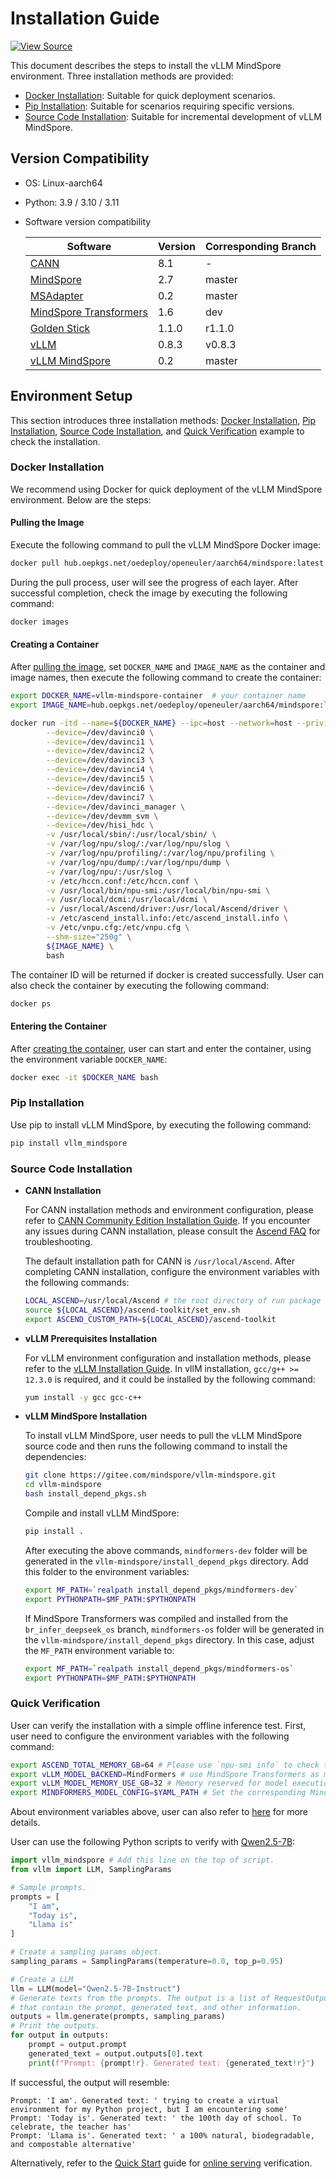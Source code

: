 # Installation Guide

[![View Source](https://mindspore-website.obs.cn-north-4.myhuaweicloud.com/website-images/master/resource/_static/logo_source_en.svg)](https://gitee.com/mindspore/docs/blob/master/docs/vllm_mindspore/docs/source_en/getting_started/installation/installation.md)  

This document describes the steps to install the vLLM MindSpore environment. Three installation methods are provided:  

- [Docker Installation](#docker-installation): Suitable for quick deployment scenarios.  
- [Pip Installation](#pip-installation): Suitable for scenarios requiring specific versions.  
- [Source Code Installation](#source-code-installation): Suitable for incremental development of vLLM MindSpore.  

## Version Compatibility

- OS: Linux-aarch64  
- Python: 3.9 / 3.10 / 3.11  
- Software version compatibility  

  | Software | Version | Corresponding Branch |  
  | -------- | ------- | -------------------- |  
  | [CANN](https://www.hiascend.com/developer/download/community/result?module=cann) | 8.1 | - |  
  | [MindSpore](https://www.mindspore.cn/install/) | 2.7 | master |  
  | [MSAdapter](https://git.openi.org.cn/OpenI/MSAdapter) | 0.2 | master |  
  | [MindSpore Transformers](https://gitee.com/mindspore/mindformers) | 1.6 | dev |  
  | [Golden Stick](https://gitee.com/mindspore/golden-stick) | 1.1.0 | r1.1.0 |  
  | [vLLM](https://github.com/vllm-project/vllm) | 0.8.3 | v0.8.3 |  
  | [vLLM MindSpore](https://gitee.com/mindspore/vllm-mindspore) | 0.2 | master |  

## Environment Setup

This section introduces three installation methods: [Docker Installation](#docker-installation), [Pip Installation](#pip-installation), [Source Code Installation](#source-code-installation), and [Quick Verification](#quick-verification) example to check the installation.  

### Docker Installation

We recommend using Docker for quick deployment of the vLLM MindSpore environment. Below are the steps:  

#### Pulling the Image

Execute the following command to pull the vLLM MindSpore Docker image:  

```bash  
docker pull hub.oepkgs.net/oedeploy/openeuler/aarch64/mindspore:latest  
```  

During the pull process, user will see the progress of each layer. After successful completion, check the image by executing the following command:  

```bash  
docker images  
```  

#### Creating a Container

After [pulling the image](#pulling-the-image), set `DOCKER_NAME` and `IMAGE_NAME` as the container and image names, then execute the following command to create the container:  

```bash  
export DOCKER_NAME=vllm-mindspore-container  # your container name
export IMAGE_NAME=hub.oepkgs.net/oedeploy/openeuler/aarch64/mindspore:latest  # your image name

docker run -itd --name=${DOCKER_NAME} --ipc=host --network=host --privileged=true \
        --device=/dev/davinci0 \
        --device=/dev/davinci1 \
        --device=/dev/davinci2 \
        --device=/dev/davinci3 \
        --device=/dev/davinci4 \
        --device=/dev/davinci5 \
        --device=/dev/davinci6 \
        --device=/dev/davinci7 \
        --device=/dev/davinci_manager \
        --device=/dev/devmm_svm \
        --device=/dev/hisi_hdc \
        -v /usr/local/sbin/:/usr/local/sbin/ \
        -v /var/log/npu/slog/:/var/log/npu/slog \
        -v /var/log/npu/profiling/:/var/log/npu/profiling \
        -v /var/log/npu/dump/:/var/log/npu/dump \
        -v /var/log/npu/:/usr/slog \
        -v /etc/hccn.conf:/etc/hccn.conf \
        -v /usr/local/bin/npu-smi:/usr/local/bin/npu-smi \
        -v /usr/local/dcmi:/usr/local/dcmi \
        -v /usr/local/Ascend/driver:/usr/local/Ascend/driver \
        -v /etc/ascend_install.info:/etc/ascend_install.info \
        -v /etc/vnpu.cfg:/etc/vnpu.cfg \
        --shm-size="250g" \
        ${IMAGE_NAME} \
        bash
```  

The container ID will be returned if docker is created successfully. User can also check the container by executing the following command:  

```bash  
docker ps  
```  

#### Entering the Container

After [creating the container](#creating-a-container), user can start and enter the container, using the environment variable `DOCKER_NAME`:  

```bash  
docker exec -it $DOCKER_NAME bash  
```  

### Pip Installation

Use pip to install vLLM MindSpore, by executing the following command:  

```bash  
pip install vllm_mindspore  
```  

### Source Code Installation

- **CANN Installation**

  For CANN installation methods and environment configuration, please refer to [CANN Community Edition Installation Guide](https://www.hiascend.com/document/detail/zh/CANNCommunityEdition/82RC1alpha002/softwareinst/instg/instg_0001.html?Mode=PmIns&OS=openEuler&Software=cannToolKit). If you encounter any issues during CANN installation, please consult the [Ascend FAQ](https://www.hiascend.com/document/detail/zh/AscendFAQ/ProduTech/CANNFAQ/cannfaq_000.html) for troubleshooting.

  The default installation path for CANN is `/usr/local/Ascend`. After completing CANN installation, configure the environment variables with the following commands:

  ```bash
  LOCAL_ASCEND=/usr/local/Ascend # the root directory of run package
  source ${LOCAL_ASCEND}/ascend-toolkit/set_env.sh
  export ASCEND_CUSTOM_PATH=${LOCAL_ASCEND}/ascend-toolkit
  ```

- **vLLM Prerequisites Installation**

  For vLLM environment configuration and installation methods, please refer to the [vLLM Installation Guide](https://docs.vllm.ai/en/v0.8.3/getting_started/installation/cpu.html). In vllM installation, `gcc/g++ >= 12.3.0` is required, and it could be  installed by the following command:

  ```bash
  yum install -y gcc gcc-c++
  ```

- **vLLM MindSpore Installation**

  To install vLLM MindSpore, user needs to pull the vLLM MindSpore source code and then runs the following command to install the dependencies:

  ```bash  
  git clone https://gitee.com/mindspore/vllm-mindspore.git  
  cd vllm-mindspore  
  bash install_depend_pkgs.sh  
  ```  

  Compile and install vLLM MindSpore:  

  ```bash  
  pip install .  
  ```

  After executing the above commands, `mindformers-dev` folder will be generated in the `vllm-mindspore/install_depend_pkgs` directory. Add this folder to the environment variables:  

  ```bash  
  export MF_PATH=`realpath install_depend_pkgs/mindformers-dev`  
  export PYTHONPATH=$MF_PATH:$PYTHONPATH  
  ```  

  If MindSpore Transformers was compiled and installed from the `br_infer_deepseek_os` branch, `mindformers-os` folder will be generated in the `vllm-mindspore/install_depend_pkgs` directory. In this case, adjust the `MF_PATH` environment variable to:

  ```bash
  export MF_PATH=`realpath install_depend_pkgs/mindformers-os`
  export PYTHONPATH=$MF_PATH:$PYTHONPATH
  ```

### Quick Verification

User can verify the installation with a simple offline inference test. First, user need to configure the environment variables with the following command:

```bash
export ASCEND_TOTAL_MEMORY_GB=64 # Please use `npu-smi info` to check the memory.
export vLLM_MODEL_BACKEND=MindFormers # use MindSpore Transformers as model backend.
export vLLM_MODEL_MEMORY_USE_GB=32 # Memory reserved for model execution. Set according to the model's maximum usage, with the remaining environment used for kvcache allocation
export MINDFORMERS_MODEL_CONFIG=$YAML_PATH # Set the corresponding MindSpore Transformers model's YAML file.
```

About environment variables above, user can also refer to [here](../quick_start/quick_start.md#setting-environment-variables) for more details.

User can use the following Python scripts to verify with [Qwen2.5-7B](https://huggingface.co/Qwen/Qwen2.5-7B-Instruct):  

```python  
import vllm_mindspore # Add this line on the top of script.
from vllm import LLM, SamplingParams

# Sample prompts.
prompts = [
    "I am",
    "Today is",
    "Llama is"
]

# Create a sampling params object.
sampling_params = SamplingParams(temperature=0.0, top_p=0.95)

# Create a LLM
llm = LLM(model="Qwen2.5-7B-Instruct")
# Generate texts from the prompts. The output is a list of RequestOutput objects
# that contain the prompt, generated text, and other information.
outputs = llm.generate(prompts, sampling_params)
# Print the outputs.
for output in outputs:
    prompt = output.prompt
    generated_text = output.outputs[0].text
    print(f"Prompt: {prompt!r}. Generated text: {generated_text!r}")
```  

If successful, the output will resemble:  

```text  
Prompt: 'I am'. Generated text: ' trying to create a virtual environment for my Python project, but I am encountering some'  
Prompt: 'Today is'. Generated text: ' the 100th day of school. To celebrate, the teacher has'  
Prompt: 'Llama is'. Generated text: ' a 100% natural, biodegradable, and compostable alternative'  
```  

Alternatively, refer to the [Quick Start](../quick_start/quick_start.md) guide for [online serving](../quick_start/quick_start.md#online-serving) verification.

